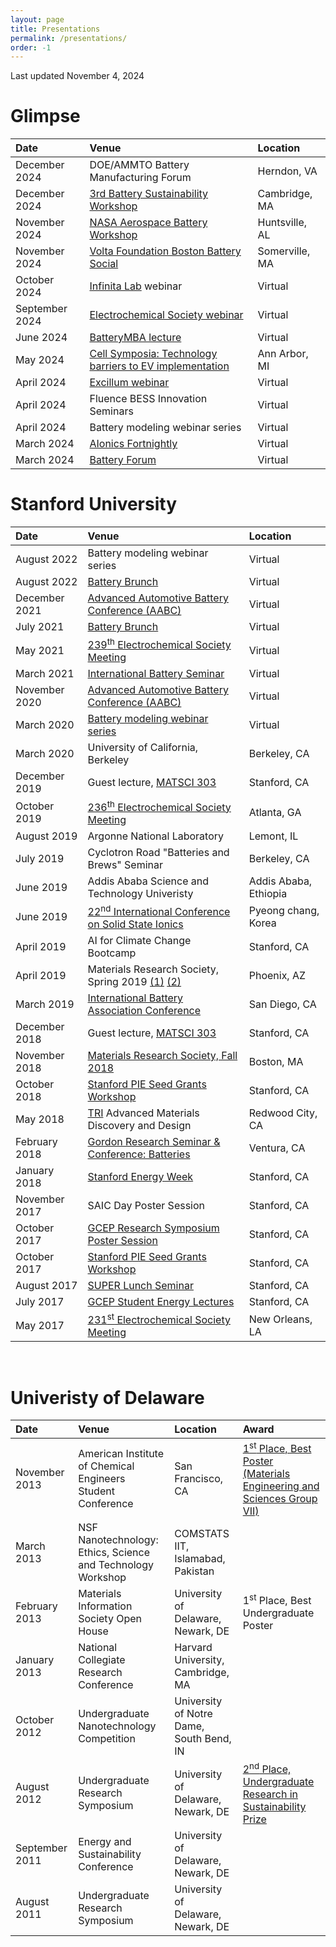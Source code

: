 ```yaml
---
layout: page
title: Presentations
permalink: /presentations/
order: -1
---
```


Last updated November 4, 2024

# Glimpse

|  Date | Venue | Location |
| :----------- |  :----------------- | :-------- |
| December 2024 | DOE/AMMTO Battery Manufacturing Forum |  Herndon, VA |
| December 2024 | [3rd Battery Sustainability Workshop](https://www.batterysustain.center/2024-workshop) |  Cambridge, MA |
| November 2024 | [NASA Aerospace Battery Workshop](https://www.nasa.gov/batteryworkshop/) |  Huntsville, AL |
| November 2024 | [Volta Foundation Boston Battery Social](https://learn.volta.foundation/battery-social-boston) |  Somerville, MA |
| October 2024 | [Infinita Lab](https://www.linkedin.com/events/7239353135750676481/comments/) webinar |  Virtual |
| September 2024 | [Electrochemical Society webinar](https://www.electrochem.org/ecsnews/webinar-qa-battery-quality-attia/) |  Virtual |
| June 2024 | [BatteryMBA lecture](https://www.battery.mba) |  Virtual |
| May 2024 | [Cell Symposia: Technology barriers to EV implementation](https://www.cell-symposia.com/electric-vehicles-2024/index.html) |  Ann Arbor, MI |
| April 2024 | [Excillum webinar](https://www.excillum.com/enabling-battery-quality-at-scale-via-high-throughput-ct/) |  Virtual |
| April 2024 | Fluence BESS Innovation Seminars |  Virtual |
| April 2024 | Battery modeling webinar series |  Virtual |
| March 2024 | [AIonics Fortnightly](https://aionics.io/fortnightly/enabling-battery-quality-at-scale-with-glimpse-cofounders-drs-peter-attia-and-patrick-herring/) |  Virtual |
| March 2024 | [Battery Forum](https://www.linkedin.com/posts/battery-forum_electriccars-metrology-statisticalanalysis-activity-7172975308793458688-6I0Y?utm_source=share&utm_medium=member_desktop) | Virtual |

# Stanford University

|  Date | Venue | Location |
| :----------- |  :----------------- | :-------- |
| August 2022 | Battery modeling webinar series |  Virtual |
| August 2022 | [Battery Brunch](https://www.batterybrunch.org) |  Virtual |
| December 2021 | [Advanced Automotive Battery Conference (AABC)](https://www.advancedautobat.com/21/aabc-us/battery-intelligence.html#Day1) |  Virtual |
| July 2021 | [Battery Brunch](https://www.batterybrunch.org) |  Virtual |
| May 2021 | [239<sup>th</sup> Electrochemical Society Meeting](https://www.electrochem.org/239) |  Virtual |
| March 2021 | [International Battery Seminar](https://www.internationalbatteryseminar.com/21/automotive-batteries#PeterAttia) |  Virtual |
| November 2020 | [Advanced Automotive Battery Conference (AABC)](https://www.advancedautobat.com/20/aabc-us/battery-intelligence.html#Day2) |  Virtual |
| March 2020 | [Battery modeling webinar series](https://www.linkedin.com/posts/venkat-viswanathan-6a97548_closed-loop-optimization-of-fast-charging-activity-6653656029475196928-DYCv) |  Virtual |
| March 2020 | University of California, Berkeley |  Berkeley, CA |
| December 2019 | Guest lecture, [MATSCI 303](https://explorecourses.stanford.edu/search?q=MATSCI+303&view=catalog&page=0&filter-coursestatus-Active=on&collapse=&academicYear=20182019) |  Stanford, CA |
| October 2019 | [236<sup>th</sup> Electrochemical Society Meeting](https://ecs.confex.com/ecs/236/meetingapp.cgi/Paper/128078) | Atlanta, GA |
| August 2019 | Argonne National Laboratory | Lemont, IL |
| July 2019 | Cyclotron Road "Batteries and Brews" Seminar | Berkeley, CA |
| June 2019 | Addis Ababa Science and Technology Univeristy | Addis Ababa, Ethiopia |
| June 2019 | [22<sup>nd</sup> International Conference on Solid State Ionics](https://web.archive.org/web/20190630110135/http://ssi-22.org/) | Pyeong chang, Korea |
| April 2019 | AI for Climate Change Bootcamp |  Stanford, CA |
| April 2019 | Materials Research Society, Spring 2019 [(1)](https://www.mrs.org/spring2019/symposium-sessions/symposium-sessions-detail?code=ES03) [(2)](https://www.mrs.org/spring2019/symposium-sessions/symposium-sessions-detail?code=GI01) |  Phoenix, AZ |
| March 2019 | [International Battery Association Conference](https://ecs.confex.com/ecs/iba2019/webprogram/Paper117948.html) |  San Diego, CA |
| December 2018 | Guest lecture, [MATSCI 303](https://explorecourses.stanford.edu/search?q=MATSCI+303&view=catalog&page=0&filter-coursestatus-Active=on&collapse=&academicYear=20182019) |  Stanford, CA |
| November 2018 | [Materials Research Society, Fall 2018](https://www.mrs.org/fall-2018-symposium-sessions/symposium-sessions-detail?code=GI01) |  Boston, MA |
| October 2018 | [Stanford PIE Seed Grants Workshop](https://web.archive.org/web/20181211090501/https://energy.stanford.edu/research/seed-grants) |  Stanford, CA |
| May 2018 | [TRI](https://www.tri.global/research/) Advanced Materials Discovery and Design |  Redwood City, CA |
| February 2018 | [Gordon Research Seminar & Conference: Batteries](https://www.grc.org/batteries-grs-conference/2018/) |  Ventura, CA |
| January 2018 | [Stanford Energy Week](https://web.archive.org/web/20190907222629/http://www.stanfordenergyweek.com/) |  Stanford, CA |
| November 2017 | SAIC Day Poster Session |  Stanford, CA |
| October 2017 | [GCEP Research Symposium Poster Session](https://web.archive.org/web/20191219033923/https://gcepsymposium.stanford.edu/) |  Stanford, CA |
| October 2017 | [Stanford PIE Seed Grants Workshop](https://web.archive.org/web/20181211090501/https://energy.stanford.edu/research/seed-grants) |  Stanford, CA |
| August 2017 | [SUPER Lunch Seminar](https://energy.stanford.edu/research/research-opportunities/super) |  Stanford, CA |
| July 2017 | [GCEP Student Energy Lectures](https://web.archive.org/web/20191213013656/https://gcep.stanford.edu/outreach/studentactivities_abstracts2017.html#july31) |  Stanford, CA |
| May 2017 | [231<sup>st</sup> Electrochemical Society Meeting](http://ma.ecsdl.org/content/MA2017-01/1/104.short) |  New Orleans, LA |

<!--
<table style="width:100%">
  <thead>
    <tr>
      <th>Date</th>
      <th>Conference</th>
      <th>Location</th>
    </tr>
  </thead>
  <tbody>
    <tr>
      <td style="text-align:left">December 2018</td>
      <td style="text-align:center">Guest lecture, <a href="https://explorecourses.stanford.edu/search?q=MATSCI+303&view=catalog&page=0&filter-coursestatus-Active=on&collapse=&academicYear=20182019">
      MATSCI 303</a></td>
      <td style="text-align:center">Stanford, CA</td>
    </tr>
    <tr>
      <td style="text-align:left">November 2018</td>
      <td style="text-align:center"><a href="https://www.mrs.org/fall-2018-symposium-sessions/symposium-sessions-detail?code=GI01">
      Materials Research Society, Fall 2018</a></td>
      <td style="text-align:center">Boston, MA</td>
    </tr>
    <tr>
      <td style="text-align:center">October 2018</td>
      <td style="text-align:center"><a href="https://energy.stanford.edu/research/seed-grants">
      Stanford Precourt Institute for Energy Seed Grants Annual Workshop</a></td>
      <td style="text-align:center">Stanford, CA</td>
    </tr>
    <tr>
      <td style="text-align:center">February 2018</td>
      <td style="text-align:center"><a href="https://www.grc.org/batteries-grs-conference/2018/">
      Gordon Research Seminar & Conference: Batteries</a></td>
      <td style="text-align:center">Ventura, CA</td>
    </tr>
  	<tr>
  	  <td style="text-align:center">January 2018</td>
  	  <td style="text-align:center"><a href="http://www.stanfordenergyweek.com">
      Stanford Energy Week</a></td>
  	  <td style="text-align:center">Stanford, CA</td>
  	</tr>
  	<tr>
  	  <td style="text-align:center">November 2017</td>
  	  <td style="text-align:center">SAIC Day Poster Session</td>
  	  <td style="text-align:center">Stanford, CA</td>
  	</tr>
  	<tr>
  	  <td style="text-align:center">October 2017</td>
  	  <td style="text-align:center"> <a href="https://gcepsymposium.stanford.edu">
      GCEP Research Symposium Poster Session</a> </td>
  	  <td style="text-align:center">Stanford, CA</td>
  	</tr>
    <tr>
      <td style="text-align:center">October 2017</td>
      <td style="text-align:center"> <a href="https://energy.stanford.edu/research/seed-grants">
      Stanford Precourt Institute for Energy Seed Grants Annual Workshop</a> </td>
      <td style="text-align:center">Stanford, CA</td>
    </tr>
    <tr>
      <td style="text-align:center">August 2017</td>
      <td style="text-align:center"> <a href="https://energy.stanford.edu/research/research-opportunities/super">
      SUPER Lunch Seminar</a> </td>
      <td style="text-align:center">Stanford, CA</td>
    </tr>
  	<tr>
  	  <td style="text-align:center">July 2017</td>
  	  <td style="text-align:center"> <a href="http://gcep.stanford.edu/outreach/studentactivities_abstracts2017.html#july31">GCEP Student Energy Lectures</a> </td>
  	  <td style="text-align:center">Stanford, CA</td>
  	</tr>
    <tr>
      <td style="text-align:center">May 2017</td>
      <td style="text-align:center"><a href="http://ma.ecsdl.org/content/MA2017-01/1/104.short">231<sup>st</sup> Electrochemical Society Meeting</a> </td>
      <td style="text-align:center">New Orleans, LA</td>
    </tr>
  </tbody>
</table>
-->

<br>

# Univeristy of Delaware

| Date | Venue |  Location  | Award |
| :----------- |  :----------------- | :-------- | :-- |
| November 2013 |  American Institute of Chemical Engineers Student Conference | San Francisco, CA | [1<sup>st</sup> Place, Best Poster (Materials Engineering and Sciences Group VII)](https://web.archive.org/web/20141220203050/http://www.aiche.org/conferences/annual-aiche-student-conference/2013/events/2013-undergraduate-student-poster-competition) |
| March 2013 |  NSF Nanotechnology: Ethics, Science and Technology Workshop | COMSTATS IIT, Islamabad, Pakistan |  |
| February 2013 |  Materials Information Society Open House | University of Delaware, Newark, DE | 1<sup>st</sup> Place, Best Undergraduate Poster |
| January 2013 |  National Collegiate Research Conference | Harvard University, Cambridge, MA | |
| October 2012 |  Undergraduate Nanotechnology Competition | University of Notre Dame, South Bend, IN |  |
| August 2012 |  Undergraduate Research Symposium | University of Delaware, Newark, DE | [2<sup>nd</sup> Place, Undergraduate Research in Sustainability Prize](http://www.udel.edu/udaily/2013/aug/undergraduate-symposium-081412.html) |
| September 2011 |  Energy and Sustainability Conference | University of Delaware, Newark, DE |  |
| August 2011 |  Undergraduate Research Symposium | University of Delaware, Newark, DE |  |

<br>
